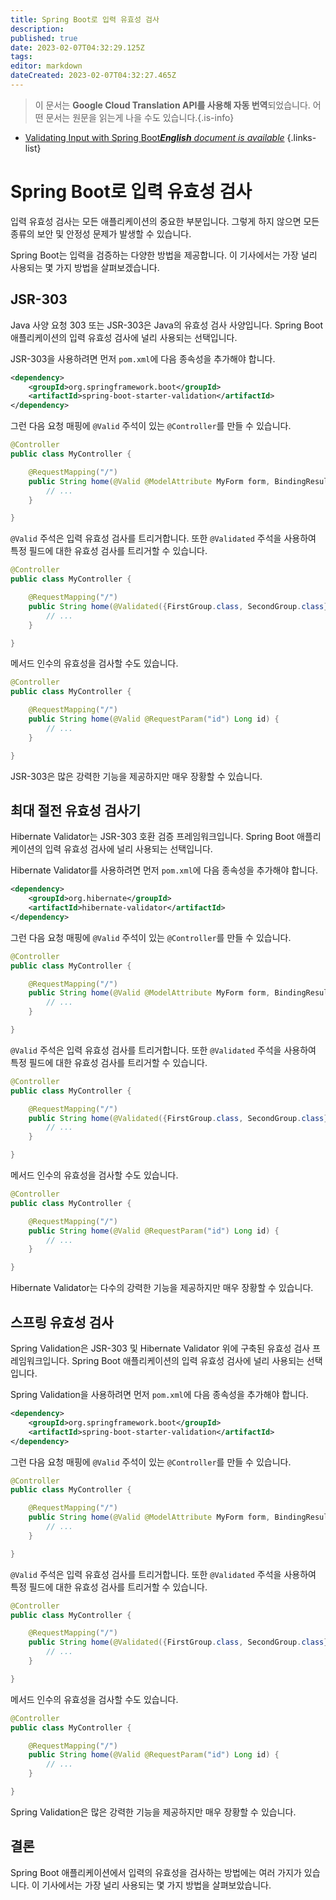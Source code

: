 ```yaml
---
title: Spring Boot로 입력 유효성 검사
description: 
published: true
date: 2023-02-07T04:32:29.125Z
tags: 
editor: markdown
dateCreated: 2023-02-07T04:32:27.465Z
---
```


> 이 문서는 **Google Cloud Translation API를 사용해 자동 번역**되었습니다.
어떤 문서는 원문을 읽는게 나을 수도 있습니다.{.is-info}



- [Validating Input with Spring Boot***English** document is available*](/en/Knowledge-base/Spring-Boot/validating-input-with-spring-boot)
{.links-list}


# Spring Boot로 입력 유효성 검사

입력 유효성 검사는 모든 애플리케이션의 중요한 부분입니다. 그렇게 하지 않으면 모든 종류의 보안 및 안정성 문제가 발생할 수 있습니다.

Spring Boot는 입력을 검증하는 다양한 방법을 제공합니다. 이 기사에서는 가장 널리 사용되는 몇 가지 방법을 살펴보겠습니다.

## JSR-303

Java 사양 요청 303 또는 JSR-303은 Java의 유효성 검사 사양입니다. Spring Boot 애플리케이션의 입력 유효성 검사에 널리 사용되는 선택입니다.

JSR-303을 사용하려면 먼저 `pom.xml`에 다음 종속성을 추가해야 합니다.

```xml
<dependency>
    <groupId>org.springframework.boot</groupId>
    <artifactId>spring-boot-starter-validation</artifactId>
</dependency>
```

그런 다음 요청 매핑에 `@Valid` 주석이 있는 `@Controller`를 만들 수 있습니다.

```java
@Controller
public class MyController {

    @RequestMapping("/")
    public String home(@Valid @ModelAttribute MyForm form, BindingResult bindingResult) {
        // ...
    }

}
```

`@Valid` 주석은 입력 유효성 검사를 트리거합니다. 또한 `@Validated` 주석을 사용하여 특정 필드에 대한 유효성 검사를 트리거할 수 있습니다.

```java
@Controller
public class MyController {

    @RequestMapping("/")
    public String home(@Validated({FirstGroup.class, SecondGroup.class}) @ModelAttribute MyForm form, BindingResult bindingResult) {
        // ...
    }

}
```

메서드 인수의 유효성을 검사할 수도 있습니다.

```java
@Controller
public class MyController {

    @RequestMapping("/")
    public String home(@Valid @RequestParam("id") Long id) {
        // ...
    }

}
```

JSR-303은 많은 강력한 기능을 제공하지만 매우 장황할 수 있습니다.

## 최대 절전 유효성 검사기

Hibernate Validator는 JSR-303 호환 검증 프레임워크입니다. Spring Boot 애플리케이션의 입력 유효성 검사에 널리 사용되는 선택입니다.

Hibernate Validator를 사용하려면 먼저 `pom.xml`에 다음 종속성을 추가해야 합니다.

```xml
<dependency>
    <groupId>org.hibernate</groupId>
    <artifactId>hibernate-validator</artifactId>
</dependency>
```

그런 다음 요청 매핑에 `@Valid` 주석이 있는 `@Controller`를 만들 수 있습니다.

```java
@Controller
public class MyController {

    @RequestMapping("/")
    public String home(@Valid @ModelAttribute MyForm form, BindingResult bindingResult) {
        // ...
    }

}
```

`@Valid` 주석은 입력 유효성 검사를 트리거합니다. 또한 `@Validated` 주석을 사용하여 특정 필드에 대한 유효성 검사를 트리거할 수 있습니다.

```java
@Controller
public class MyController {

    @RequestMapping("/")
    public String home(@Validated({FirstGroup.class, SecondGroup.class}) @ModelAttribute MyForm form, BindingResult bindingResult) {
        // ...
    }

}
```

메서드 인수의 유효성을 검사할 수도 있습니다.

```java
@Controller
public class MyController {

    @RequestMapping("/")
    public String home(@Valid @RequestParam("id") Long id) {
        // ...
    }

}
```

Hibernate Validator는 다수의 강력한 기능을 제공하지만 매우 장황할 수 있습니다.

## 스프링 유효성 검사

Spring Validation은 JSR-303 및 Hibernate Validator 위에 구축된 유효성 검사 프레임워크입니다. Spring Boot 애플리케이션의 입력 유효성 검사에 널리 사용되는 선택입니다.

Spring Validation을 사용하려면 먼저 `pom.xml`에 다음 종속성을 추가해야 합니다.

```xml
<dependency>
    <groupId>org.springframework.boot</groupId>
    <artifactId>spring-boot-starter-validation</artifactId>
</dependency>
```

그런 다음 요청 매핑에 `@Valid` 주석이 있는 `@Controller`를 만들 수 있습니다.

```java
@Controller
public class MyController {

    @RequestMapping("/")
    public String home(@Valid @ModelAttribute MyForm form, BindingResult bindingResult) {
        // ...
    }

}
```

`@Valid` 주석은 입력 유효성 검사를 트리거합니다. 또한 `@Validated` 주석을 사용하여 특정 필드에 대한 유효성 검사를 트리거할 수 있습니다.

```java
@Controller
public class MyController {

    @RequestMapping("/")
    public String home(@Validated({FirstGroup.class, SecondGroup.class}) @ModelAttribute MyForm form, BindingResult bindingResult) {
        // ...
    }

}
```

메서드 인수의 유효성을 검사할 수도 있습니다.

```java
@Controller
public class MyController {

    @RequestMapping("/")
    public String home(@Valid @RequestParam("id") Long id) {
        // ...
    }

}
```

Spring Validation은 많은 강력한 기능을 제공하지만 매우 장황할 수 있습니다.

## 결론

Spring Boot 애플리케이션에서 입력의 유효성을 검사하는 방법에는 여러 가지가 있습니다. 이 기사에서는 가장 널리 사용되는 몇 가지 방법을 살펴보았습니다.